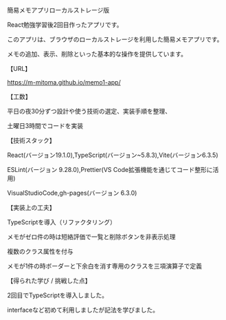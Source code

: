 簡易メモアプリローカルストレージ版

React勉強学習後2回目作ったアプリです。

このアプリは、ブラウザのローカルストレージを利用した簡易メモアプリです。

メモの追加、表示、削除といった基本的な操作を提供しています。

【URL】

https://m-mitoma.github.io/memo1-app/

【工数】

平日の夜30分ずつ設計や使う技術の選定、実装手順を整理、

土曜日3時間でコードを実装

【技術スタック】

React(バージョン19.1.0),TypeScript(バージョン~5.8.3),Vite(バージョン6.3.5)

ESLint(バージョン 9.28.0),Prettier(VS Code拡張機能を通じてコード整形に活用)

VisualStudioCode,gh-pages(バージョン 6.3.0)

【実装上の工夫】

TypeScriptを導入（リファクタリング）

メモがゼロ件の時は短絡評価で一覧と削除ボタンを非表示処理

複数のクラス属性を付与

メモが1件の時ボーダーと下余白を消す専用のクラスを三項演算子で定義

【得られた学び / 挑戦した点】

2回目でTypeScriptを導入しました。

interfaceなど初めて利用しましたが記法を学びました。